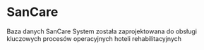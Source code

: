 # SanCare
Baza danych SanCare System została zaprojektowana do obsługi kluczowych procesów operacyjnych hoteli rehabilitacyjnych

